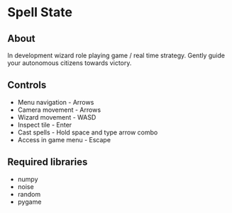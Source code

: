 # Spell State
## About
In development wizard role playing game / real time strategy. Gently guide your autonomous citizens towards victory.

## Controls
- Menu navigation - Arrows
- Camera movement - Arrows
- Wizard movement - WASD
- Inspect tile - Enter
- Cast spells - Hold space and type arrow combo
- Access in game menu - Escape

## Required libraries
- numpy
- noise
- random
- pygame